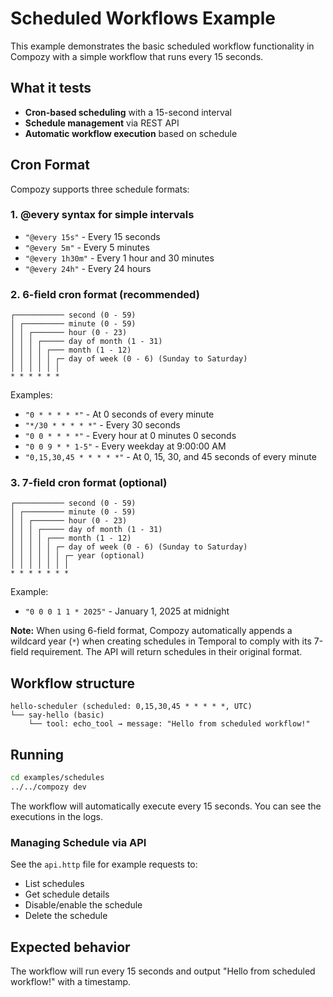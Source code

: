 # Scheduled Workflows Example

This example demonstrates the basic scheduled workflow functionality in Compozy with a simple workflow that runs every 15 seconds.

## What it tests

- **Cron-based scheduling** with a 15-second interval
- **Schedule management** via REST API
- **Automatic workflow execution** based on schedule

## Cron Format

Compozy supports three schedule formats:

### 1. @every syntax for simple intervals

- `"@every 15s"` - Every 15 seconds
- `"@every 5m"` - Every 5 minutes
- `"@every 1h30m"` - Every 1 hour and 30 minutes
- `"@every 24h"` - Every 24 hours

### 2. 6-field cron format (recommended)

```
┌─────────── second (0 - 59)
│ ┌───────── minute (0 - 59)
│ │ ┌─────── hour (0 - 23)
│ │ │ ┌───── day of month (1 - 31)
│ │ │ │ ┌─── month (1 - 12)
│ │ │ │ │ ┌─ day of week (0 - 6) (Sunday to Saturday)
│ │ │ │ │ │
* * * * * *
```

Examples:

- `"0 * * * * *"` - At 0 seconds of every minute
- `"*/30 * * * * *"` - Every 30 seconds
- `"0 0 * * * *"` - Every hour at 0 minutes 0 seconds
- `"0 0 9 * * 1-5"` - Every weekday at 9:00:00 AM
- `"0,15,30,45 * * * * *"` - At 0, 15, 30, and 45 seconds of every minute

### 3. 7-field cron format (optional)

```
┌─────────── second (0 - 59)
│ ┌───────── minute (0 - 59)
│ │ ┌─────── hour (0 - 23)
│ │ │ ┌───── day of month (1 - 31)
│ │ │ │ ┌─── month (1 - 12)
│ │ │ │ │ ┌─ day of week (0 - 6) (Sunday to Saturday)
│ │ │ │ │ │ ┌─ year (optional)
│ │ │ │ │ │ │
* * * * * * *
```

Example:

- `"0 0 0 1 1 * 2025"` - January 1, 2025 at midnight

**Note:** When using 6-field format, Compozy automatically appends a wildcard year (`*`) when creating schedules in Temporal to comply with its 7-field requirement. The API will return schedules in their original format.

## Workflow structure

```
hello-scheduler (scheduled: 0,15,30,45 * * * * *, UTC)
└── say-hello (basic)
    └── tool: echo_tool → message: "Hello from scheduled workflow!"
```

## Running

```bash
cd examples/schedules
../../compozy dev
```

The workflow will automatically execute every 15 seconds. You can see the executions in the logs.

### Managing Schedule via API

See the `api.http` file for example requests to:

- List schedules
- Get schedule details
- Disable/enable the schedule
- Delete the schedule

## Expected behavior

The workflow will run every 15 seconds and output "Hello from scheduled workflow!" with a timestamp.
